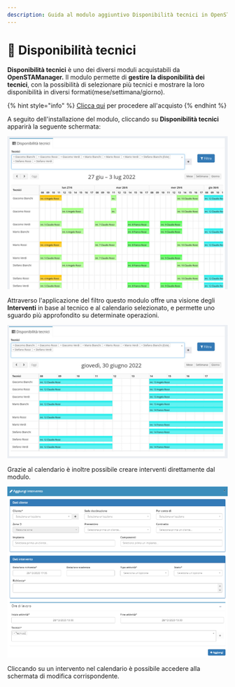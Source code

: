 ```yaml
---
description: Guida al modulo aggiuntivo Disponibilità tecnici in OpenSTAManager
---
```


# 📗 Disponibilità tecnici

**Disponibilità tecnici** è uno dei diversi moduli acquistabili da **OpenSTAManager.** Il modulo permette di **gestire la disponibilità dei tecnici**, con la possibilità di selezionare più tecnici e mostrare la loro disponibilità in diversi formati(mese/settimana/giorno).

{% hint style="info" %}
[Clicca qui](https://shop.openstamanager.com/prodotto/disponibilita-tecnici/) per procedere all'acquisto
{% endhint %}

A seguito dell'installazione del modulo, cliccando su **Disponibilità tecnici** apparirà la seguente schermata:

![](<../.gitbook/assets/1 (2).jpeg>)

Attraverso l'applicazione del filtro questo modulo offre una visione degli **Interventi** in base al tecnico e al calendario selezionato, e permette uno sguardo più approfondito su determinate operazioni.

![](../.gitbook/assets/3.jpeg)

Grazie al calendario è inoltre possibile creare interventi direttamente dal modulo.

![](../.gitbook/assets/disp3.PNG)

Cliccando su un intervento nel calendario è possibile accedere alla schermata di modifica corrispondente.
